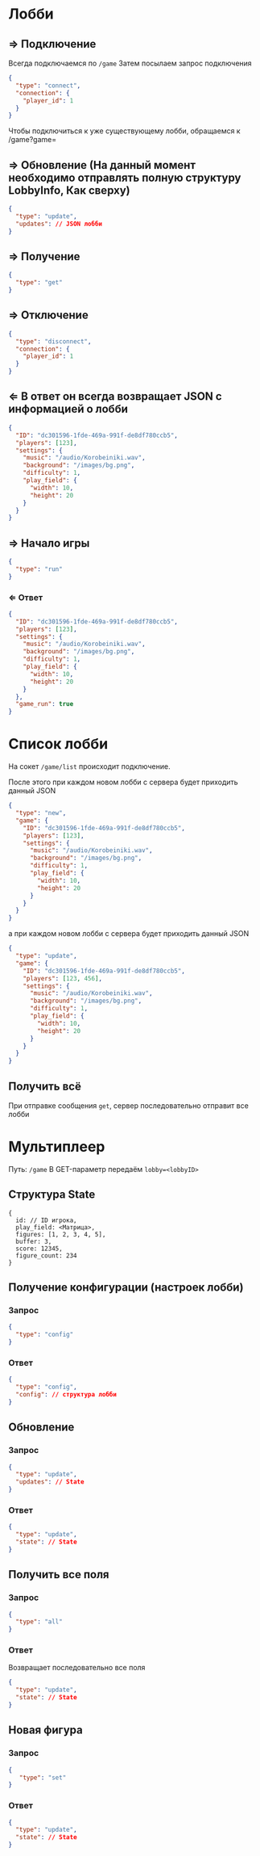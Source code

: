 # Лобби
## ⇒ Подключение
Всегда подключаемся по `/game`
Затем посылаем запрос подключения
```json
{
  "type": "connect",
  "connection": {
    "player_id": 1
  }
}
```
Чтобы подключиться к уже существующему лобби, обращаемся к /game?game=<id>


## ⇒ Обновление (На данный момент необходимо отправлять полную структуру LobbyInfo, Как сверху)
```json
{
  "type": "update",
  "updates": // JSON лобби
}
```

## ⇒ Получение
```json
{
  "type": "get"
}
```

## ⇒ Отключение
```json
{
  "type": "disconnect",
  "connection": {
    "player_id": 1
  }
}
```

## ⇐ В ответ он всегда возвращает JSON с информацией о лобби
```json
{
  "ID": "dc301596-1fde-469a-991f-de8df780ccb5",
  "players": [123],
  "settings": {
    "music": "/audio/Korobeiniki.wav",
    "background": "/images/bg.png",
    "difficulty": 1,
    "play_field": {
      "width": 10,
      "height": 20
    }
  }
}
```


## ⇒ Начало игры
```json
{
  "type": "run"
}
```
### ⇐ Ответ

```json
{
  "ID": "dc301596-1fde-469a-991f-de8df780ccb5",
  "players": [123],
  "settings": {
    "music": "/audio/Korobeiniki.wav",
    "background": "/images/bg.png",
    "difficulty": 1,
    "play_field": {
      "width": 10,
      "height": 20
    }
  },
  "game_run": true
}
```

# Список лобби
На сокет `/game/list` происходит подключение.

После этого при каждом новом лобби с сервера будет приходить данный JSON

```json
{
  "type": "new",
  "game": {
    "ID": "dc301596-1fde-469a-991f-de8df780ccb5",
    "players": [123],
    "settings": {
      "music": "/audio/Korobeiniki.wav",
      "background": "/images/bg.png",
      "difficulty": 1,
      "play_field": {
        "width": 10,
        "height": 20
      }
    }
  }
}
```
а при каждом новом лобби с сервера будет приходить данный JSON
```json
{
  "type": "update",
  "game": {
    "ID": "dc301596-1fde-469a-991f-de8df780ccb5",
    "players": [123, 456],
    "settings": {
      "music": "/audio/Korobeiniki.wav",
      "background": "/images/bg.png",
      "difficulty": 1,
      "play_field": {
        "width": 10,
        "height": 20
      }
    }
  }
}
```

## Получить всё
При отправке сообщения `get`, сервер последовательно отправит все лобби

# Мультиплеер
Путь: `/game`
В GET-параметр передаём `lobby=<lobbyID>`

## Структура State
```golang
{
  id: // ID игрока,
  play_field: <Матрица>,
  figures: [1, 2, 3, 4, 5],
  buffer: 3,
  score: 12345,
  figure_count: 234
}
```

## Получение конфигурации (настроек лобби)
### Запрос
```json
{
  "type": "config"
}
```

### Ответ
```json
{
  "type": "config",
  "config": // структура лобби
}
```
## Обновление
### Запрос
```json
{
  "type": "update",
  "updates": // State
}
```
### Ответ
```json
{
  "type": "update",
  "state": // State
}
```

## Получить все поля
### Запрос
```json
{
  "type": "all"
}
```
### Ответ
Возвращает последовательно все поля
```json
{
  "type": "update",
  "state": // State
}
```

## Новая фигура
### Запрос
```json
{
   "type": "set"
}
```
### Ответ
```json
{
  "type": "update",
  "state": // State
}
```
